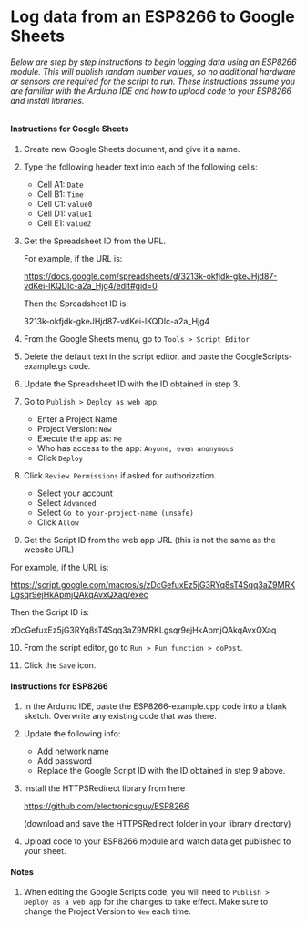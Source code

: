 # Log data from an ESP8266 to Google Sheets

###### Below are step by step instructions to begin logging data using an ESP8266 module. This will publish random number values, so no additional hardware or sensors are required for the script to run. These instructions assume you are familiar with the Arduino IDE and how to upload code to your ESP8266 and install libraries.

#### Instructions for Google Sheets

1. Create new Google Sheets document, and give it a name.

2. Type the following header text into each of the following cells:

   - Cell A1: `Date`
   - Cell B1: `Time`
   - Cell C1: `value0`
   - Cell D1: `value1`
   - Cell E1: `value2`
   
3. Get the Spreadsheet ID from the URL.

   For example, if the URL is:
   
   https://docs.google.com/spreadsheets/d/3213k-okfjdk-gkeJHjd87-vdKei-lKQDIc-a2a_Hjg4/edit#gid=0

   Then the Spreadsheet ID is:
   
   3213k-okfjdk-gkeJHjd87-vdKei-lKQDIc-a2a_Hjg4

4. From the Google Sheets menu, go to `Tools > Script Editor`

5. Delete the default text in the script editor, and paste the GoogleScripts-example.gs code.

6. Update the Spreadsheet ID with the ID obtained in step 3.

7. Go to `Publish > Deploy as web app`.

   - Enter a Project Name 
   - Project Version: `New`  
   - Execute the app as: `Me`
   - Who has access to the app: `Anyone, even anonymous`
   - Click `Deploy`

8. Click `Review Permissions` if asked for authorization. 

   - Select your account
   - Select `Advanced`
   - Select `Go to your-project-name (unsafe)` 
   - Click `Allow`

9.  Get the Script ID from the web app URL (this is not the same as the website URL)

   For example, if the URL is:
   
   https://script.google.com/macros/s/zDcGefuxEz5jG3RYq8sT4Sqq3aZ9MRKLgsqr9ejHkApmjQAkqAvxQXaq/exec

   Then the Script ID is:
   
   zDcGefuxEz5jG3RYq8sT4Sqq3aZ9MRKLgsqr9ejHkApmjQAkqAvxQXaq

10. From the script editor, go to `Run > Run function > doPost`.

11. Click the `Save` icon.

    

#### Instructions for ESP8266

1. In the Arduino IDE, paste the ESP8266-example.cpp code into a blank sketch. Overwrite any existing code that was there.

2. Update the following info:

    - Add network name
    - Add password
    - Replace the Google Script ID with the ID obtained in step 9 above.

3. Install the HTTPSRedirect library from here

    https://github.com/electronicsguy/ESP8266

    (download and save the HTTPSRedirect folder in your library directory)

4. Upload code to your ESP8266 module and watch data get published to your sheet.

     

#### Notes

1. When editing the Google Scripts code, you will need to `Publish > Deploy as a web app` for the changes to take effect. Make sure to change the Project Version to `New` each time. 

